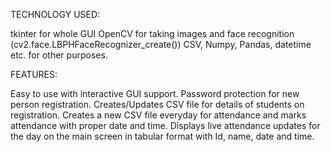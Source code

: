 TECHNOLOGY USED:

tkinter for whole GUI
OpenCV for taking images and face recognition (cv2.face.LBPHFaceRecognizer_create())
CSV, Numpy, Pandas, datetime etc. for other purposes.


FEATURES:

Easy to use with interactive GUI support.
Password protection for new person registration.
Creates/Updates CSV file for details of students on registration.
Creates a new CSV file everyday for attendance and marks attendance with proper date and time.
Displays live attendance updates for the day on the main screen in tabular format with Id, name, date and time.
